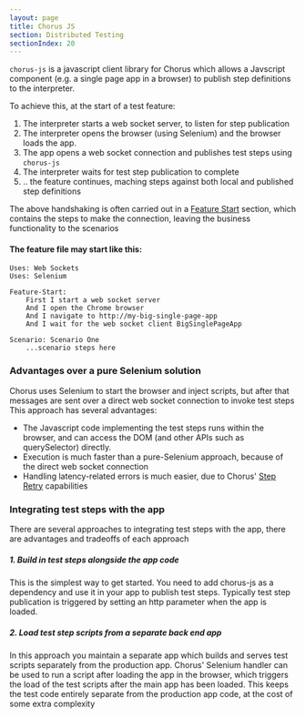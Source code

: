 ```yaml
---
layout: page
title: Chorus JS
section: Distributed Testing
sectionIndex: 20
---
```


`chorus-js` is a javascript client library for Chorus which allows a Javscript component (e.g. a single page app in a browser) to publish step definitions to the interpreter.

To achieve this, at the start of a test feature:

1. The interpreter starts a web socket server, to listen for step publication
2. The interpreter opens the browser (using Selenium) and the browser loads the app.
3. The app opens a web socket connection and publishes test steps using `chorus-js`
4. The interpreter waits for test step publication to complete
5. .. the feature continues, maching steps against both local and published step definitions

The above handshaking is often carried out in a [Feature Start](/Pages/GherkinExtensions/FeatureStartAndEnd) section, which contains the steps to make the connection, leaving the business functionality to the scenarios

#### The feature file may start like this:

    Uses: Web Sockets
    Uses: Selenium

    Feature-Start:
        First I start a web socket server                   
        And I open the Chrome browser                     
        And I navigate to http://my-big-single-page-app
        And I wait for the web socket client BigSinglePageApp
       
    Scenario: Scenario One
        ...scenario steps here




### Advantages over a pure Selenium solution

Chorus uses Selenium to start the browser and inject scripts, but after that messages are sent over a direct web socket connection to invoke test steps  
This approach has several advantages:

* The Javascript code implementing the test steps runs within the browser, and can access the DOM (and other APIs such as querySelector) directly.
* Execution is much faster than a pure-Selenium approach, because of the direct web socket connection
* Handling latency-related errors is much easier, due to Chorus' [Step Retry](/Pages/DistributedTesting/StepRetry) capabilities


### Integrating test steps with the app

There are several approaches to integrating test steps with the app, there are advantages and tradeoffs of each approach

##### 1. Build in test steps alongside the app code

This is the simplest way to get started. You need to add chorus-js as a dependency and use it in your app to publish test steps.
Typically test step publication is triggered by setting an http parameter when the app is loaded.

##### 2. Load test step scripts from a separate back end app

In this approach you maintain a separate app which builds and serves test scripts separately from the production app.
Chorus' Selenium handler can be used to run a script after loading the app in the browser, which triggers the load of 
the test scripts after the main app has been loaded. This keeps the test code entirely separate from the production app code, 
at the cost of some extra complexity
